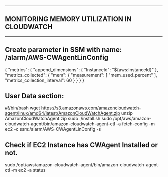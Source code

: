 ********************************************
## MONITORING MEMORY UTILIZATION IN CLOUDWATCH
********************************************


## Create parameter in SSM with name: /alarm/AWS-CWAgentLinConfig

{
    "metrics": {
        "append_dimensions": {
            "InstanceId": "${aws:InstanceId}"
        },
        "metrics_collected": {
            "mem": {
                "measurement": [
                    "mem_used_percent"
                ],
                "metrics_collection_interval": 60
            }
        }
    }
}

## User Data section:

#!/bin/bash
wget https://s3.amazonaws.com/amazoncloudwatch-agent/linux/amd64/latest/AmazonCloudWatchAgent.zip
unzip AmazonCloudWatchAgent.zip
sudo ./install.sh
sudo /opt/aws/amazon-cloudwatch-agent/bin/amazon-cloudwatch-agent-ctl -a fetch-config -m ec2 -c ssm:/alarm/AWS-CWAgentLinConfig -s


## Check if EC2 Instance has CWAgent Installed or not.
sudo /opt/aws/amazon-cloudwatch-agent/bin/amazon-cloudwatch-agent-ctl -m ec2 -a status
